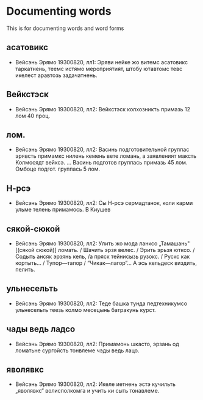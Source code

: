 # Documenting words
This is for documenting words and word forms

## асатовикс

- Вейсэнь Эрямо 19300820, лл1:
Эряви нейке жо витемс асатовикс таркатнень, теемс истямо мероприятият, штобу ютавтомс тевс икелест аравтозь задачатнень.

## Вейкстэск

- Вейсэнь Эрямо 19300820, лл2:
Вейкстэск колхозникть примазь 12 лом 40 проц.

## лом.

- Вейсэнь Эрямо 19300820, лл2:
Васинь подготовительной группас эрявсть примамкс нилень кемень вете ломань, а заявленият максть Колмосядт вейксэ.
...
Васинь подготов группась примазь 45 лом. Омбоце подгот. группась 5 лом.

## Н-рсэ

- Вейсэнь Эрямо 19300820, лл2:
Сы Н-рсэ сермадтанок, коли карми ульме телень примамось. В Киушев

## сякой-сюкой

- Вейсэнь Эрямо 19300820, лл2:
Улить жо мода ланксо „Тамашань" [(сякой сюкой)] ломать. / Шачить эрзя велес. / Эрить эрьзя ютксо. / Содыть ансяк эрзянь кель, /а пряск тейнисызь рузокс. / Рускс как кортыть... / Тупор—тапор / “Чикак—лагор“... А эсь кельдеск виздить, пелить.

##  ульнесельть

- Вейсэнь Эрямо 19300820, лл2:
Теде башка тунда педтехникумсо ульнесельть теезь колмо месецынь батракунь курст.

## чады ведь ладсо

- Вейсэнь Эрямо 19300820, лл2:
Примамонь шкасто, эрзань од ломатьне сургойсть тонвлеме чэды ведь лацо.
## яволявкс

- Вейсэнь Эрямо 19300820, лл2:
Икеле иетнень эстэ кучильть „яволявкс“ волисполкомга и учить ки сыть тонавлеме.